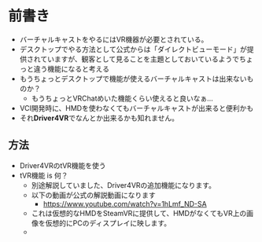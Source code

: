 # 前書き
* バーチャルキャストをやるにはVR機器が必要とされている。
* デスクトップでやる方法として公式からは「ダイレクトビューモード」が提供されていますが、観客として見ることを主題としておいているようでちょっと違う機能になると考える
* もうちょっとデスクトップで機能が使えるバーチャルキャストは出来ないものか？
  * もうちょっとVRChatめいた機能くらい使えると良いなぁ…
* VCI開発時に、HMDを使わなくてもバーチャルキャストが出来ると便利かも
* それ**Driver4VR**でなんとか出来るかも知れません。

## 方法
* Driver4VRのtVR機能を使う
* tVR機能 is 何？
  * 別途解説していました、Driver4VRの追加機能になります。
  * 以下の動画が公式の解説動画になります
    * https://www.youtube.com/watch?v=1hLmf_ND-SA
  * これは仮想的なHMDをSteamVRに提供して、HMDがなくてもVR上の画像を仮想的にPCのディスプレイに映します。
  * 
